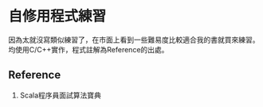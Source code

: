 # 自修用程式練習
因為太就沒寫類似練習了，在市面上看到一些難易度比較適合我的書就買來練習。
均使用C/C++實作，程式註解為Reference的出處。

## Reference
1. Scala程序員面試算法寶典
